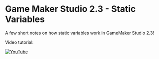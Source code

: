 # Game Maker Studio 2.3 - Static Variables

A few short notes on how static variables work in GameMaker Studio 2.3!

Video tutorial:

[![YouTube](https://i.ytimg.com/vi/H0sFCSNcxTk/hqdefault.jpg)](https://youtu.be/H0sFCSNcxTk)